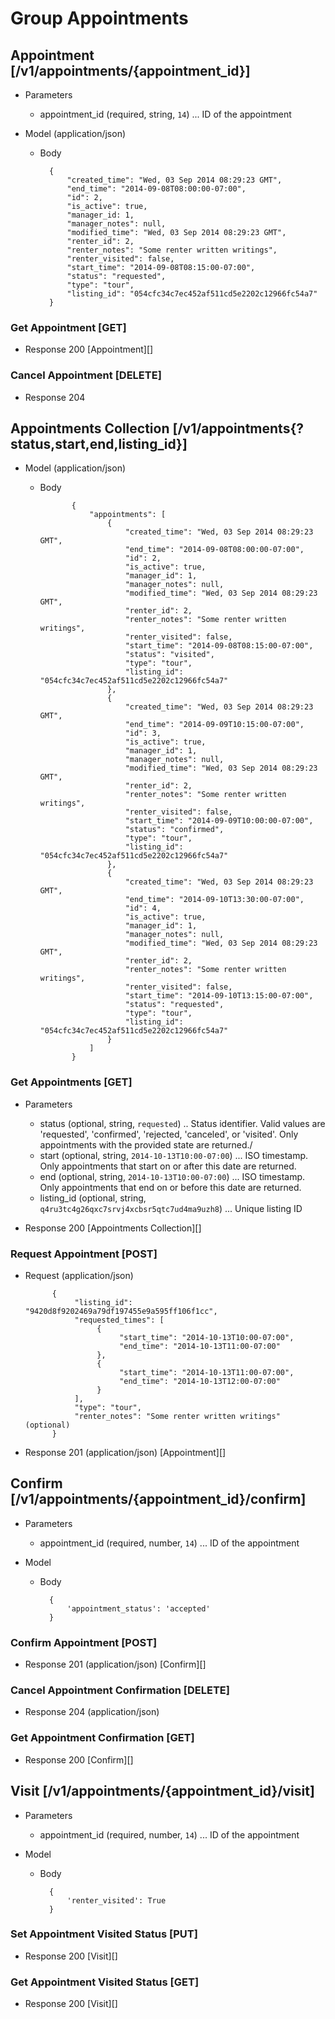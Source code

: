 # Group Appointments

## Appointment [/v1/appointments/{appointment_id}]
+ Parameters
    + appointment_id (required, string, `14`) ... ID of the appointment

+ Model (application/json)
    + Body

            {
                "created_time": "Wed, 03 Sep 2014 08:29:23 GMT",
                "end_time": "2014-09-08T08:00:00-07:00",
                "id": 2,
                "is_active": true,
                "manager_id: 1,
                "manager_notes": null,
                "modified_time": "Wed, 03 Sep 2014 08:29:23 GMT",
                "renter_id": 2,
                "renter_notes": "Some renter written writings",
                "renter_visited": false,
                "start_time": "2014-09-08T08:15:00-07:00",
                "status": "requested",
                "type": "tour",
                "listing_id": "054cfc34c7ec452af511cd5e2202c12966fc54a7"
            }

### Get Appointment [GET]
+ Response 200
    [Appointment][]

### Cancel Appointment [DELETE]
+ Response 204


## Appointments Collection [/v1/appointments{?status,start,end,listing_id}]
+ Model (application/json)
    + Body

                 {
                     "appointments": [
                         {
                             "created_time": "Wed, 03 Sep 2014 08:29:23 GMT",
                             "end_time": "2014-09-08T08:00:00-07:00",
                             "id": 2,
                             "is_active": true,
                             "manager_id": 1,
                             "manager_notes": null,
                             "modified_time": "Wed, 03 Sep 2014 08:29:23 GMT",
                             "renter_id": 2,
                             "renter_notes": "Some renter written writings",
                             "renter_visited": false,
                             "start_time": "2014-09-08T08:15:00-07:00",
                             "status": "visited",
                             "type": "tour",
                             "listing_id": "054cfc34c7ec452af511cd5e2202c12966fc54a7"
                         },
                         {
                             "created_time": "Wed, 03 Sep 2014 08:29:23 GMT",
                             "end_time": "2014-09-09T10:15:00-07:00",
                             "id": 3,
                             "is_active": true,
                             "manager_id": 1,
                             "manager_notes": null,
                             "modified_time": "Wed, 03 Sep 2014 08:29:23 GMT",
                             "renter_id": 2,
                             "renter_notes": "Some renter written writings",
                             "renter_visited": false,
                             "start_time": "2014-09-09T10:00:00-07:00",
                             "status": "confirmed",
                             "type": "tour",
                             "listing_id": "054cfc34c7ec452af511cd5e2202c12966fc54a7"
                         },
                         {
                             "created_time": "Wed, 03 Sep 2014 08:29:23 GMT",
                             "end_time": "2014-09-10T13:30:00-07:00",
                             "id": 4,
                             "is_active": true,
                             "manager_id": 1,
                             "manager_notes": null,
                             "modified_time": "Wed, 03 Sep 2014 08:29:23 GMT",
                             "renter_id": 2,
                             "renter_notes": "Some renter written writings",
                             "renter_visited": false,
                             "start_time": "2014-09-10T13:15:00-07:00",
                             "status": "requested",
                             "type": "tour",
                             "listing_id": "054cfc34c7ec452af511cd5e2202c12966fc54a7"
                         }
                     ]
                 }

### Get Appointments [GET]
+ Parameters
    + status (optional, string, `requested`) .. Status identifier. Valid values are 'requested', 'confirmed', 'rejected, 'canceled', or 'visited'. Only appointments with the provided state are returned./
    + start (optional, string, `2014-10-13T10:00-07:00`) ... ISO timestamp. Only appointments that start on or after this date are returned.
    + end (optional, string, `2014-10-13T10:00-07:00`) ... ISO timestamp. Only appointments that end on or before this date are returned.
    + listing_id (optional, string, `q4ru3tc4g26qxc7srvj4xcbsr5qtc7ud4ma9uzh8`) ... Unique listing ID

+ Response 200
    [Appointments Collection][]

### Request Appointment [POST]
+ Request (application/json)

            {
                 "listing_id": "9420d8f9202469a79df197455e9a595ff106f1cc",
                 "requested_times": [
                      {
                           "start_time": "2014-10-13T10:00-07:00",
                           "end_time": "2014-10-13T11:00-07:00"
                      },
                      {
                           "start_time": "2014-10-13T11:00-07:00",
                           "end_time": "2014-10-13T12:00-07:00"
                      }
                 ],
                 "type": "tour",
                 "renter_notes": "Some renter written writings" (optional)
            }

+ Response 201 (application/json)
    [Appointment][]

## Confirm [/v1/appointments/{appointment_id}/confirm]
+ Parameters
    + appointment_id (required, number, `14`) ... ID of the appointment

+ Model
    + Body

            {
                'appointment_status': 'accepted'
            }


### Confirm Appointment [POST]
+ Response 201 (application/json)
    [Confirm][]

### Cancel Appointment Confirmation [DELETE]
+ Response 204 (application/json)

### Get Appointment Confirmation [GET]
+ Response 200
    [Confirm][]


## Visit [/v1/appointments/{appointment_id}/visit]
+ Parameters
    + appointment_id (required, number, `14`) ... ID of the appointment

+ Model
    + Body
            
            {
                'renter_visited': True
            }

### Set Appointment Visited Status [PUT]
+ Response 200
    [Visit][] 

### Get Appointment Visited Status [GET]
+ Response 200
    [Visit][]
